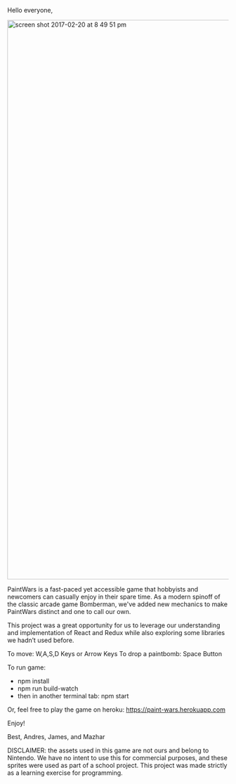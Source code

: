 Hello everyone,

<img width="1274" alt="screen shot 2017-02-20 at 8 49 51 pm" src="https://cloud.githubusercontent.com/assets/10522165/23147628/7457393a-f7ae-11e6-810b-6d78e2b62872.png">

PaintWars is a fast-paced yet accessible game that hobbyists and newcomers can casually enjoy in their spare time. As a modern spinoff of the classic arcade game Bomberman, we've added new mechanics to make PaintWars distinct and one to call our own.

This project was a great opportunity for us to leverage our understanding and implementation of React and Redux while also exploring some libraries we hadn’t used before.

To move: W,A,S,D Keys or Arrow Keys
To drop a paintbomb: Space Button

To run game:
  - npm install
  - npm run build-watch
  - then in another terminal tab: npm start

Or, feel free to play the game on heroku:
https://paint-wars.herokuapp.com

Enjoy!

Best,
Andres, James, and Mazhar

DISCLAIMER: the assets used in this game are not ours and belong to Nintendo. We have no intent to use this for commercial purposes, and these sprites were used as part of a school project. This project was made strictly as a learning exercise for programming. 
